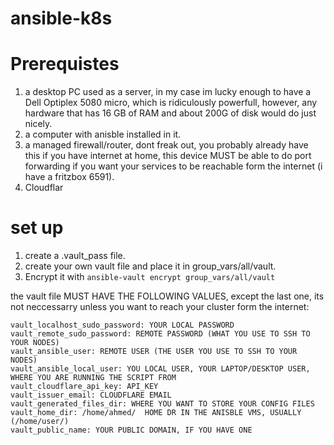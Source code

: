 # ansible-k8s

# Prerequistes
1. a desktop PC used as a server, in my case im lucky enough to have a Dell Optiplex 5080 micro, which is ridiculously powerfull, however, any hardware that has 16 GB of RAM and about 200G of disk would do just nicely.
2. a computer with anisble installed in it.
3. a managed firewall/router, dont freak out, you probably already have this if you have internet at home, this device MUST be able to do port forwarding if you want your services to be reachable form the internet (i have a fritzbox 6591).
4. Cloudflar

# set up

1. create a .vault_pass file.
2. create your own vault file and place it in group_vars/all/vault.
3. Encrypt it with ``` ansible-vault encrypt group_vars/all/vault ```
 
the vault file MUST HAVE THE FOLLOWING VALUES, except the last one, its not neccessarry unless you want to reach your cluster form the internet:

```
vault_localhost_sudo_password: YOUR LOCAL PASSWORD
vault_remote_sudo_password: REMOTE PASSWORD (WHAT YOU USE TO SSH TO YOUR NODES)
vault_ansible_user: REMOTE USER (THE USER YOU USE TO SSH TO YOUR NODES)
vault_ansible_local_user: YOU LOCAL USER, YOUR LAPTOP/DESKTOP USER, WHERE YOU ARE RUNNING THE SCRIPT FROM
vault_cloudflare_api_key: API_KEY 
vault_issuer_email: CLOUDFLARE EMAIL
vault_generated_files_dir: WHERE YOU WANT TO STORE YOUR CONFIG FILES
vault_home_dir: /home/ahmed/  HOME DR IN THE ANISBLE VMS, USUALLY (/home/user/)
vault_public_name: YOUR PUBLIC DOMAIN, IF YOU HAVE ONE
```
